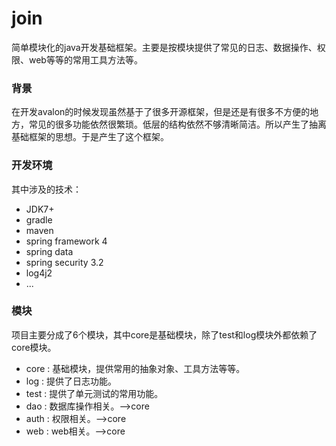 # join

简单模块化的java开发基础框架。主要是按模块提供了常见的日志、数据操作、权限、web等等的常用工具方法等。

### 背景

在开发avalon的时候发现虽然基于了很多开源框架，但是还是有很多不方便的地方，常见的很多功能依然很繁琐。低层的结构依然不够清晰简洁。所以产生了抽离基础框架的思想。于是产生了这个框架。

### 开发环境

其中涉及的技术：

- JDK7+
- gradle
- maven
- spring framework 4
- spring data
- spring security 3.2
- log4j2
- ...

### 模块

项目主要分成了6个模块，其中core是基础模块，除了test和log模块外都依赖了core模块。

- core : 基础模块，提供常用的抽象对象、工具方法等等。
- log : 提供了日志功能。
- test : 提供了单元测试的常用功能。
- dao : 数据库操作相关。-->core
- auth : 权限相关。-->core
- web : web相关。-->core


